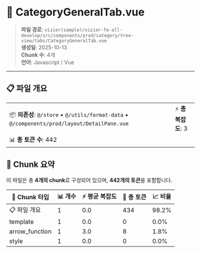 # 📄 CategoryGeneralTab.vue

> **파일 경로**: `vizier(sample)/vizier-fe-all-develop/src/components/prod/category/tree-view/tabs/CategoryGeneralTab.vue`  
> **생성일**: 2025-10-13  
> **Chunk 수**: 4개  
> **언어**: Javascript / Vue
---





## 📋 파일 개요

| | |
|--|--|
| 📦 **의존성**: `@/store` • `@/utils/format-data` • `@/components/prod/layout/DetailPane.vue` | ⚡ **총 복잡도**: 3 |
| 📊 **총 토큰 수**: 442 |  |






## 🧩 Chunk 요약

이 파일은 총 **4개의 chunk**로 구성되어 있으며, **442개의 토큰**을 포함합니다.

| 🧩 Chunk 타입 | 📊 개수 | ⚡ 평균 복잡도 | 📝 총 토큰 | 📈 비율 |
|---------------|--------|-------------|----------|--------|
| 📋 파일 개요 | 1 | 0.0 | 434 | 98.2% |
| template | 1 | 0.0 | 0 | 0.0% |
| arrow_function | 1 | 3.0 | 8 | 1.8% |
| style | 1 | 0.0 | 0 | 0.0% |

